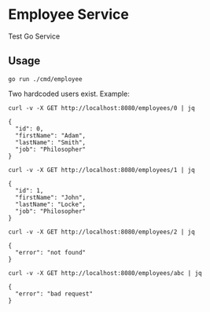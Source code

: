 # Employee Service

Test Go Service

## Usage

```
go run ./cmd/employee
```

Two hardcoded users exist. Example:
```
curl -v -X GET http://localhost:8080/employees/0 | jq

{
  "id": 0,
  "firstName": "Adam",
  "lastName": "Smith",
  "job": "Philosopher"
}

curl -v -X GET http://localhost:8080/employees/1 | jq 

{
  "id": 1,
  "firstName": "John",
  "lastName": "Locke",
  "job": "Philosopher"
}

curl -v -X GET http://localhost:8080/employees/2 | jq

{
  "error": "not found"
}

curl -v -X GET http://localhost:8080/employees/abc | jq

{
  "error": "bad request"
}
```
